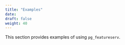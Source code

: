 ```yaml
---
title: "Examples"
date:
draft: false
weight: 40
---
```


This section provides examples of using `pg_featureserv`.
